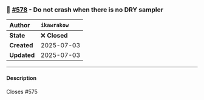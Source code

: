 ### 🔀 [#578](https://github.com/ikawrakow/ik_llama.cpp/pull/578) - Do not crash when there is no DRY sampler

| **Author** | `ikawrakow` |
| :--- | :--- |
| **State** | ❌ **Closed** |
| **Created** | 2025-07-03 |
| **Updated** | 2025-07-03 |

---

#### Description

Closes #575